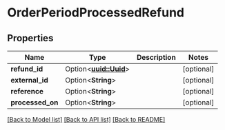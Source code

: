 # OrderPeriodProcessedRefund

## Properties

Name | Type | Description | Notes
------------ | ------------- | ------------- | -------------
**refund_id** | Option<[**uuid::Uuid**](uuid::Uuid.md)> |  | [optional]
**external_id** | Option<**String**> |  | [optional]
**reference** | Option<**String**> |  | [optional]
**processed_on** | Option<**String**> |  | [optional]

[[Back to Model list]](../README.md#documentation-for-models) [[Back to API list]](../README.md#documentation-for-api-endpoints) [[Back to README]](../README.md)


